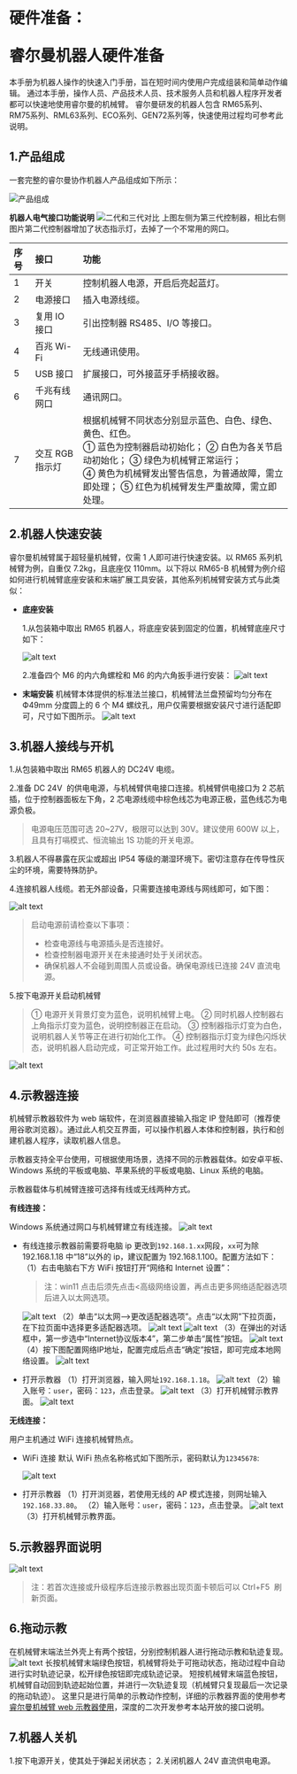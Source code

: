 # <p class="hidden">硬件准备：</p>睿尔曼机器人硬件准备

本手册为机器人操作的快速入门手册，旨在短时间内使用户完成组装和简单动作编辑。
通过本手册，操作人员、产品技术人员、技术服务人员和机器人程序开发者都可以快速地使用睿尔曼的机械臂。
睿尔曼研发的机器人包含 RM65系列、RM75系列、RML63系列、ECO系列、GEN72系列等，快速使用过程均可参考此说明。

## 1.产品组成

一套完整的睿尔曼协作机器人产品组成如下所示：

![产品组成](./product.png)

**机器人电气接口功能说明**
![二代和三代对比](./compare.png)
上图左侧为第三代控制器，相比右侧图片第二代控制器增加了状态指示灯，去掉了一个不常用的网口。

| 序号 | 接口            | 功能                                                                                                                                                                                                                                           |
| :--- | :-------------- | :--------------------------------------------------------------------------------------------------------------------------------------------------------------------------------------------------------------------------------------------- |
| 1    | 开关            | 控制机器人电源，开启后亮起蓝灯。|
| 2    | 电源接口        | 插入电源线缆。|
| 3    | 复用 IO 接口    | 引出控制器 RS485、I/O 等接口。|
| 4    | 百兆 Wi-Fi      | 无线通讯使用。|
| 5    | USB 接口      | 扩展接口，可外接蓝牙手柄接收器。|
| 6    | 千兆有线网口    | 通讯网口。 |
| 7    | 交互 RGB 指示灯 | 根据机械臂不同状态分别显示蓝色、白色、绿色、黄色、红色。<br> ① 蓝色为控制器启动初始化； ② 白色为各关节启动初始化； ③ 绿色为机械臂正常运行； <br> ④ 黄色为机械臂发出警告信息，为普通故障，需立即处理； ⑤ 红色为机械臂发生严重故障，需立即处理。 |

## 2.机器人快速安装

睿尔曼机械臂属于超轻量机械臂，仅需 1 人即可进行快速安装。以 RM65 系列机械臂为例，自重仅 7.2kg，且底座仅 110mm。以下将以 RM65-B 机械臂为例介绍如何进行机械臂底座安装和末端扩展工具安装，其他系列机械臂安装方式与此类似：

- **底座安装**

  1.从包装箱中取出 RM65 机器人，将底座安装到固定的位置，机械臂底座尺寸如下：

  ![alt text](6adb38eb-f214-47de-99d4-db9eb9cd039d.png)

  2.准备四个 M6 的内六角螺栓和 M6 的内六角扳手进行安装：
  ![alt text](34df18e3-f699-4f84-b8b9-8c3cbb37910d.png)

- **末端安装**
  机械臂本体提供的标准法兰接口，机械臂法兰盘预留均匀分布在 Ф49mm 分度圆上的 6 个 M4 螺纹孔，用户仅需要根据安装尺寸进行适配即可，尺寸如下图所示。
  ![alt text](1be801bd-ef54-46c6-b638-9f086869ecd8.png)

## 3.机器人接线与开机

1.从包装箱中取出 RM65 机器人的 DC24V 电缆。

2.准备 DC 24V  的供电电源，与机械臂供电接口连接。机械臂供电接口为 2 芯航插，位于控制器面板左下角，2 芯电源线缆中棕色线芯为电源正极，蓝色线芯为电源负极。

> 电源电压范围可选 20~27V，极限可以达到 30V。建议使用 600W 以上，且具有打嗝模式、恒流输出 1S 功能的开关电源。

3.机器人不得暴露在灰尘或超出 IP54 等级的潮湿环境下。密切注意存在传导性灰尘的环境，需要特殊防护。

4.连接机器人线缆。若无外部设备，只需要连接电源线与网线即可，如下图：

![alt text](23d2d84e-b827-4450-889c-739002c98c29.png)

> 启动电源前请检查以下事项：
>
> - 检查电源线与电源插头是否连接好。
> - 检查控制器电源开关在未接通时处于关闭状态。
> - 确保机器人不会碰到周围人员或设备。确保电源线已连接 24V 直流电源。

5.按下电源开关启动机械臂

> ① 电源开关背景灯变为蓝色，说明机械臂上电。
> ② 同时机器人控制器右上角指示灯变为蓝色，说明控制器正在启动。
> ③ 控制器指示灯变为白色，说明机器人关节等正在进行初始化工作。
> ④ 控制器指示灯变为绿色闪烁状态，说明机器人启动完成，可正常开始工作。此过程用时大约 50s 左右。

![alt text](image-20.png)

## 4.示教器连接

机械臂示教器软件为 web 端软件，在浏览器直接输入指定 IP 登陆即可（推荐使用谷歌浏览器）。通过此人机交互界面，可以操作机器人本体和控制器，执行和创建机器人程序，读取机器人信息。

示教器支持全平台使用，可根据使用场景，选择不同的示教器载体。如安卓平板、Windows 系统的平板或电脑、苹果系统的平板或电脑、Linux 系统的电脑。

示教器载体与机械臂连接可选择有线或无线两种方式。

**有线连接：**

Windows 系统通过网口与机械臂建立有线连接。
![alt text](image-21.png)

- 有线连接示教器前需要将电脑 ip 更改到`192.168.1.xx`网段，`xx`可为除 192.168.1.18 中“18”以外的 ip，建议配置为 192.168.1.100。配置方法如下：
  （1）右击电脑右下方 WiFi 按钮打开“网络和 Internet 设置”：
  >注：win11 点击后须先点击<高级网络设置，再点击更多网络适配器选项后进入以太网选项。

    ![alt text](./operation/111.png)
    （2）单击“以太网-->更改适配器选项”。点击“以太网”下拉页面，在下拉页面中选择更多适配器选项。
    ![alt text](./operation/222.png)
    ![alt text](./operation/333.png)
    （3）在弹出的对话框中，第一步选中“Internet协议版本4”，第二步单击“属性”按钮。
    ![alt text](./operation/444.png)
    （4）按下图配置网络IP地址，配置完成后点击“确定”按钮，即可完成本地网络设置。
    ![alt text](./operation/555.png)

- 打开示教器
  （1）打开浏览器，输入网址`192.168.1.18`。
  ![alt text](image-3.png)
  （2）输入账号：`user`，密码：`123`，点击登录。
  ![alt text](./operation/666.png)
  （3）打开机械臂示教界面。
  ![alt text](./operation/777.png)

**无线连接：**

用户主机通过 WiFi 连接机械臂热点。

- WiFi 连接
  默认 WiFi 热点名称格式如下图所示，密码默认为`12345678`:

  ![alt text](<CleanShot 2024-08-15 at 09.50.43@2x.png>)

- 打开示教器
  （1）打开浏览器，若使用无线的 AP 模式连接，则网址输入`192.168.33.80`。
  （2）输入账号：`user`，密码：`123`，点击登录。
  ![alt text](./operation/666.png)
  （3）打开机械臂示教界面。

## 5.示教器界面说明

![alt text](1211.png)

> 注：若首次连接或升级程序后连接示教器出现页面卡顿后可以 Ctrl+F5  刷新页面。

## 6.拖动示教

在机械臂末端法兰外壳上有两个按钮，分别控制机器人进行拖动示教和轨迹复现。
![alt text](121.png)
长按机械臂末端绿色按钮，机械臂将处于可拖动状态，拖动过程中自动进行实时轨迹记录，松开绿色按钮即完成轨迹记录。
短按机械臂末端蓝色按钮，机械臂自动回到轨迹起始位置，并进行一次轨迹复现（机械臂只复现最后一次记录的拖动轨迹）。
这里只是进行简单的示教动作控制，详细的示教器界面的使用参考[睿尔曼机械臂 web 示教器使用](https://github.com/RealManRobot/rm_docs/blob/user_public/docs/robot/userManual/%E7%9D%BF%E5%B0%94%E6%9B%BC%E6%9C%BA%E5%99%A8%E4%BA%BAWEB%E7%A4%BA%E6%95%99%E5%99%A8%E7%94%A8%E6%88%B7%E6%89%8B%E5%86%8C-1.6.pdf)，深度的二次开发参考本站开放的接口说明。

## 7.机器人关机

1.按下电源开关，使其处于弹起关闭状态；
2.关闭机器人 24V 直流供电电源。

<style>
    .vp-doc td{
        width:340px;
    }
    .vp-doc p img{
        max-width:620px;
        min-width:380px;
    }
</style>
